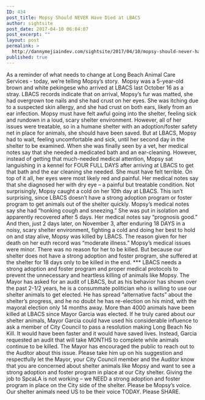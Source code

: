 ```yaml
---
ID: 434
post_title: Mopsy Should NEVER Have Died at LBACS
author: sightsite
post_date: 2017-04-10 06:04:07
post_excerpt: ""
layout: post
permalink: >
  http://dannymejiaindev.com/sightsite/2017/04/10/mopsy-should-never-have-died-at-lbacs/
published: true
---
```

As a reminder of what needs to change at Long Beach Animal Care Services - today, we’re telling Mopsy’s story. ​ Mopsy was a 5-year-old brown and white pekingese who arrived at LBACS last October 16 as a stray. LBACS records indicate that on arrival, Mopsy’s fur was matted, she had overgrown toe nails and she had crust on her eyes. She was itching due to a suspected skin allergy, and she had crust on both ears, likely from an ear infection. Mopsy must have felt awful going into the shelter, feeling sick and rundown in a loud, scary shelter environment. However, all of her issues were treatable, so in a humane shelter with an adoption/foster safety net in place for animals, she should have been saved. But at LBACS, Mopsy had to wait, feeling uncomfortable and sick, until her second day in the shelter to be examined. When she was finally seen by a vet, her medical notes say that she needed a medicated bath and an ear-cleaning. However, instead of getting that much-needed medical attention, Mopsy sat languishing in a kennel for FOUR FULL DAYS after arriving at LBACS to get that bath and the ear cleaning she needed. She must have felt terrible. On top of it all, her eyes were most likely red and painful. Her medical notes say that she diagnosed her with dry eye – a painful but treatable condition. Not surprisingly, Mopsy caught a cold on her 10th day at LBACS. This isn’t surprising, since LBACS doesn’t have a strong adoption program or foster program to get animals out of the shelter quickly. Mopsy’s medical notes say she had “honking cough and sneezing.” She was put in isolation and apparently recovered after 5 days. Her medical notes say “prognosis good.” And then, just 2 days later, on November 3, after enduring 18 DAYS in a noisy, scary shelter environment, fighting a cold and doing her best to hold on and stay alive, Mopsy was killed by LBACS. The reason given for her death on her euth record was “moderate illness.” Mopsy’s medical issues were minor. There was no reason for her to be killed. But because our shelter does not have a strong adoption and foster program, she suffered at the shelter for 18 days only to be killed in the end. *** LBACS needs a strong adoption and foster program and proper medical protocols to prevent the unnecessary and heartless killing of animals like Mopsy. The Mayor has asked for an audit of LBACS, but as his behavior has shown over the past 2-1/2 years, he is a consummate politician who is willing to use our shelter animals to get elected. He has spread “alternative facts” about the shelter’s progress, and he no doubt he has re-election on his mind, with the mayoral election only 14 months away. More than 4000 animals have been killed at LBACS since Mayor Garcia was elected. If he truly cared about our shelter animals, Mayor Garcia could have used his considerable influence to ask a member of City Council to pass a resolution making Long Beach No Kill. It would have been faster and it would have saved lives. Instead, Garcia requested an audit that will take MONTHS to complete while animals continue to be killed. The Mayor has encouraged the public to reach out to the Auditor about this issue. Please take him up on his suggestion and respectfully let the Mayor, your City Council member and the Auditor know that you are concerned about shelter animals like Mopsy and want to see a strong adoption and foster program in place at our City shelter. Giving the job to SpcaLA is not working – we NEED a strong adoption and foster program in place on the City side of the shelter. Please be Mopsy’s voice. Our shelter animals need US to be their voice TODAY. Please SHARE.
